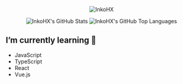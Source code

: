 <div align="center">

![InkoHX](https://raw.githubusercontent.com/InkoHX/InkoHX/master/inkohx.svg)

![InkoHX's GitHub Stats](https://github-readme-stats.vercel.app/api?username=InkoHX&hide_title=true&line_height=40&show_icons=true)
![InkoHX's GitHub Top Languages](https://github-readme-stats.vercel.app/api/top-langs?username=InkoHX&hide_title=true)

</div>

## I’m currently learning 🌱

- JavaScript
- TypeScript
- React
- Vue.js

<!--
**InkoHX/InkoHX** is a ✨ _special_ ✨ repository because its `README.md` (this file) appears on your GitHub profile.

Here are some ideas to get you started:

- 🔭 I’m currently working on ...
- 🌱 I’m currently learning ...
- 👯 I’m looking to collaborate on ...
- 🤔 I’m looking for help with ...
- 💬 Ask me about ...
- 📫 How to reach me: ...
- 😄 Pronouns: ...
- ⚡ Fun fact: ...
-->
